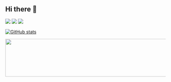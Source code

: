 ## Hi there 👋


<a href="#"><img src="https://img.shields.io/badge/Spring%20Boot-6DB33F?style=flat-square&logo=springboot&logoColor=white"/></a>
<a href="#"><img src="https://img.shields.io/badge/Docker-2496ED?style=flat-square&logo=docker&logoColor=white"/></a>
<a href="#"><img src="https://img.shields.io/badge/AWS-FF9900?style=flat-square&logo=amazon-aws&logoColor=white"/></a>

[![GitHub stats](https://github-readme-stats.vercel.app/api?username=oOccasio&theme=dark)](https://github.com/anuraghazra/github-readme-stats)


<a href="https://github.com/devxb/gitanimals">
  <img src="https://render.gitanimals.org/lines/oOccasio" width="1000" height="120"/>
</a>




<!--
**oOccasio/oOccasio** is a ✨ _special_ ✨ repository because its `README.md` (this file) appears on your GitHub profile.

Here are some ideas to get you started:

- 🔭 I’m currently working on ...
- 🌱 I’m currently learning ...
- 👯 I’m looking to collaborate on ...
- 🤔 I’m looking for help with ...
- 💬 Ask me about ...
- 📫 How to reach me: ...
- 😄 Pronouns: ...
- ⚡ Fun fact: ...
-->
